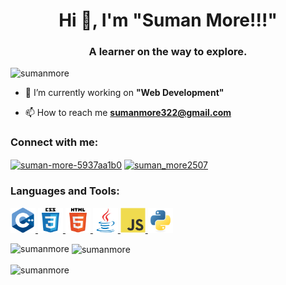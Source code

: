 <h1 align="center">Hi 👋, I'm "Suman More!!!"</h1>
<h3 align="center">A learner on the way to explore.</h3>

<p align="left"> <img src="https://komarev.com/ghpvc/?username=sumanmore&label=Profile%20views&color=0e75b6&style=flat" alt="sumanmore" /> </p>

- 🔭 I’m currently working on **"Web Development"**

- 📫 How to reach me **sumanmore322@gmail.com**

<h3 align="left">Connect with me:</h3>
<p align="left">
<a href="https://linkedin.com/in/suman-more-5937aa1b0" target="blank"><img align="center" src="https://cdn.jsdelivr.net/npm/simple-icons@3.0.1/icons/linkedin.svg" alt="suman-more-5937aa1b0" height="30" width="40" /></a>
<a href="https://instagram.com/suman_more2507" target="blank"><img align="center" src="https://cdn.jsdelivr.net/npm/simple-icons@3.0.1/icons/instagram.svg" alt="suman_more2507" height="30" width="40" /></a>
</p>

<h3 align="left">Languages and Tools:</h3>
<p align="left"> <a href="https://www.w3schools.com/cpp/" target="_blank"> <img src="https://raw.githubusercontent.com/devicons/devicon/master/icons/cplusplus/cplusplus-original.svg" alt="cplusplus" width="40" height="40"/> </a> <a href="https://www.w3schools.com/css/" target="_blank"> <img src="https://raw.githubusercontent.com/devicons/devicon/master/icons/css3/css3-original-wordmark.svg" alt="css3" width="40" height="40"/> </a> <a href="https://www.w3.org/html/" target="_blank"> <img src="https://raw.githubusercontent.com/devicons/devicon/master/icons/html5/html5-original-wordmark.svg" alt="html5" width="40" height="40"/> </a> <a href="https://www.java.com" target="_blank"> <img src="https://raw.githubusercontent.com/devicons/devicon/master/icons/java/java-original.svg" alt="java" width="40" height="40"/> </a> <a href="https://developer.mozilla.org/en-US/docs/Web/JavaScript" target="_blank"> <img src="https://raw.githubusercontent.com/devicons/devicon/master/icons/javascript/javascript-original.svg" alt="javascript" width="40" height="40"/> </a> <a href="https://www.python.org" target="_blank"> <img src="https://raw.githubusercontent.com/devicons/devicon/master/icons/python/python-original.svg" alt="python" width="40" height="40"/> </a> </p>

<p><img align="left" src="https://github-readme-stats.vercel.app/api/top-langs?username=sumanmore&show_icons=true&locale=en&layout=compact" alt="sumanmore" /></p>

<p>&nbsp;<img align="center" src="https://github-readme-stats.vercel.app/api?username=sumanmore&show_icons=true&locale=en" alt="sumanmore" /></p>

<p><img align="center" src="https://github-readme-streak-stats.herokuapp.com/?user=sumanmore&" alt="sumanmore" /></p>
